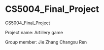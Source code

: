 # CS5004_Final_Project
CS5004_Final_Project

Project name: 
Artillery game

Group member:
Jie Zhang
Changxu Ren
